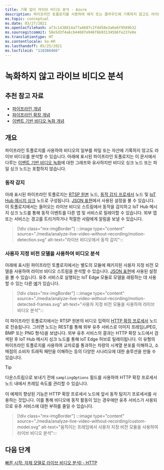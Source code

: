 ```yaml
---
title: 기록 없이 라이브 비디오 분석 - Azure
description: 파이프라인 토폴로지를 사용하여 에지 또는 클라우드에 기록하지 않고도 라이브 비디오 스트림에서 분석을 추출할 수 있습니다. 이 문서에서는 이러한 개념에 대해 설명합니다.
ms.topic: conceptual
ms.date: 03/27/2021
ms.openlocfilehash: af3c1438814a77a4687c2fdd58e3a6e6f9589b32
ms.sourcegitcommit: 58e5d3f4a6cb44607e946f6b931345b6fe237e0e
ms.translationtype: HT
ms.contentlocale: ko-KR
ms.lasthandoff: 05/25/2021
ms.locfileid: "110386466"
---
```

# <a name="analyzing-live-videos-without-recording"></a>녹화하지 않고 라이브 비디오 분석

## <a name="suggested-pre-reading"></a>추천 참고 자료 

* [파이프라인 개념](pipeline.md)
* [파이프라인 확장 개념](pipeline-extension.md)
* [이벤트 기반 비디오 녹화 개념](event-based-video-recording-concept.md)

## <a name="overview"></a>개요  

파이프라인 토폴로지를 사용하여 비디오의 일부를 파일 또는 자산에 기록하지 않고도 라이브 비디오를 분석할 수 있습니다. 아래에 표시된 파이프라인 토폴로지는 이 문서에서 다루는 [이벤트 기반 비디오 녹화](event-based-video-recording-concept.md)에 대한 그래프와 유사하지만 비디오 싱크 노드 또는 파일 싱크 노드는 포함하지 않습니다.

### <a name="motion-detection"></a>동작 감지

아래 표시된 파이프라인 토폴로지는 [RTSP 원본](pipeline.md#rtsp-source) 노드, [동작 감지 프로세서](pipeline.md#motion-detection-processor) 노드 및 [IoT Hub 메시지 싱크](pipeline.md#iot-hub-message-sink) 노드로 구성됩니다. [JSON 표현](https://github.com/Azure/video-analyzer/blob/main/pipelines/live/topologies/motion-detection/topology.json)에서 사용된 설정을 볼 수 있습니다. 이 토폴로지에서는 들어오는 라이브 비디오 스트림에서 동작을 감지하고 IoT Hub 메시지 싱크 노드를 통해 동작 이벤트를 다른 앱 및 서비스로 릴레이할 수 있습니다. 외부 앱 또는 서비스는 경고를 트리거하거나 적절한 사람에게 알림을 보낼 수 있습니다.

> [!div class="mx-imgBorder"]
> :::image type="content" source="./media/analyze-live-video-without-recording/motion-detection.svg" alt-text="라이브 비디오에서 동작 감지":::

### <a name="analyzing-video-using-a-custom-vision-model"></a>사용자 지정 비전 모델을 사용하여 비디오 분석 

아래에 표시된 파이프라인 토폴로지에서는 별도의 모듈에 패키지된 사용자 지정 비전 모델을 사용하여 라이브 비디오 스트림을 분석할 수 있습니다. [JSON 표현](https://github.com/Azure/video-analyzer/blob/main/pipelines/live/topologies/httpExtension/topology.json)에 사용된 설정을 볼 수 있습니다. 유추 서비스로 실행되는 IoT Edge 모듈로 모델을 래핑하는 데 사용할 수 있는 다른 [예](https://github.com/Azure/video-analyzer/tree/main/edge-modules/extensions)가 있습니다.

> [!div class="mx-imgBorder"]
> :::image type="content" source="./media/analyze-live-video-without-recording/motion-detected-frames.svg" alt-text="사용자 지정 비전 모듈을 사용하여 라이브 비디오 분석":::

이 파이프라인 토폴로지에서는 RTSP 원본의 비디오 입력이 [HTTP 확장 프로세서](pipeline.md#http-extension-processor) 노드로 전송됩니다. 그러면 노드는 REST를 통해 외부 유추 서비스로 이미지 프레임(JPEG, BMP 또는 PNG 형식)을 보냅니다. 외부 유추 서비스의 결과는 HTTP 확장 노드에서 검색된 후 IoT Hub 메시지 싱크 노드를 통해 IoT Edge 허브로 릴레이됩니다. 이 유형의 파이프라인 토폴로지를 사용하여 교차로를 통과하는 차량의 시계열 분포를 이해하고, 소매점의 소비자 트래픽 패턴을 이해하는 등의 다양한 시나리오에 대한 솔루션을 만들 수 있습니다.

>[!TIP]
> 다운스트림으로 보내기 전에 `samplingOptions` 필드를 사용하여 HTTP 확장 프로세서 노드 내에서 프레임 속도를 관리할 수 있습니다.

이 예제의 향상된 기능은 HTTP 확장 프로세서 노드에 앞서 동작 탐지기 프로세서를 사용하는 것입니다. 이를 통해 비디오에 동작 활동이 있는 경우에만 유추 서비스가 사용되므로 유추 서비스에 대한 부하를 줄일 수 있습니다.

> [!div class="mx-imgBorder"]
> :::image type="content" source="./media/analyze-live-video-without-recording/custom-model.svg" alt-text="움직이는 프레임에서 사용자 지정 비전 모듈을 사용하여 라이브 비디오 분석":::

## <a name="next-steps"></a>다음 단계

[빠른 시작: 자체 모델로 라이브 비디오 분석l - HTTP](analyze-live-video-use-your-model-http.md)
